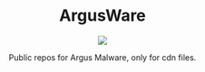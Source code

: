 <h1 align="center">ArgusWare</h1>

<p align="center"><img src="https://i.imgur.com/FioTF85.png"></p>

<p align="center">Public repos for Argus Malware, only for cdn files.</p>
